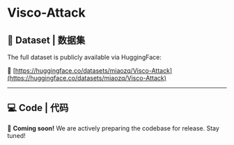 # Visco-Attack


## 📁 Dataset | 数据集

The full dataset is publicly available via HuggingFace:

📂 [https://huggingface.co/datasets/miaozq/Visco-Attack](https://huggingface.co/datasets/miaozq/Visco-Attack)

---

## 💻 Code | 代码

🚧 **Coming soon!** We are actively preparing the codebase for release. Stay tuned!

